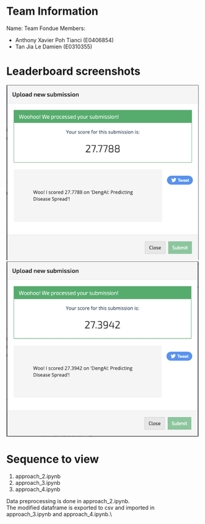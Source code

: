 # Team Information
Name: Team Fondue
Members:
- Anthony Xavier Poh Tianci (E0406854)
- Tan Jia Le Damien (E0310355)

# Leaderboard screenshots
![Approach 2 Submission](./scores/approach_2.png?raw=true "Approach 2")
![Approach 3 Submission](./scores/approach_3.png?raw=true "Approach 3")

# Sequence to view
1. approach_2.ipynb
2. approach_3.ipynb
3. approach_4.ipynb

Data preprocessing is done in approach_2.ipynb.\
The modified dataframe is exported to csv and imported in approach_3.ipynb and approach_4.ipynb.\
